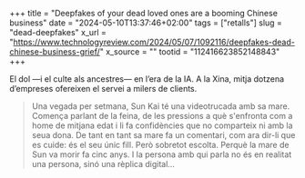 +++
title = "Deepfakes of your dead loved ones are a booming Chinese business"
date = "2024-05-10T13:37:46+02:00"
tags = ["retalls"]
slug = "dead-deepfakes"
x_url = "https://www.technologyreview.com/2024/05/07/1092116/deepfakes-dead-chinese-business-grief/"
x_source = ""
tootid = "112416623852148843"
+++

El dol —i el culte als ancestres— en l’era de la IA. A la Xina, mitja dotzena d’empreses ofereixen el servei a milers de clients.

> Una vegada per setmana, Sun Kai té una videotrucada amb sa mare. Comença parlant de la feina, de les pressions a què s'enfronta com a home de mitjana edat i li fa confidències que no comparteix ni amb la seua dona. De tant en tant sa mare fa un comentari, com ara dir-li que es cuide: és el seu únic fill. Però sobretot escolta. Perquè la mare de Sun va morir fa cinc anys. I la persona amb qui parla no és en realitat una persona, sinó una rèplica digital…